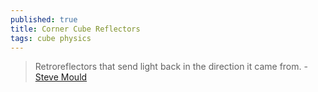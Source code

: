 ```yaml
---
published: true
title: Corner Cube Reflectors
tags: cube physics
---
```

> Retroreflectors that send light back in the direction it came from. - [Steve Mould](https://www.youtube.com/watch?v=z5cR6EA2jGY) 
